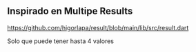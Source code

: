 ## Inspirado en Multipe Results 
https://github.com/higorlapa/result/blob/main/lib/src/result.dart

Solo que puede tener hasta 4 valores
